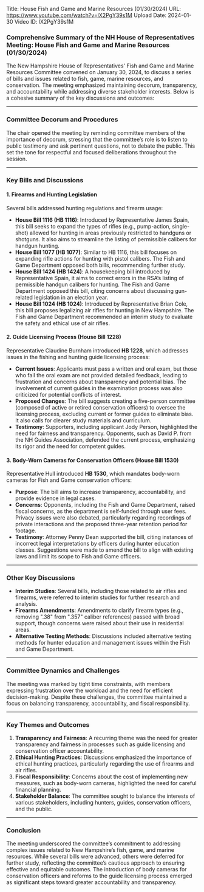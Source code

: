 Title: House Fish and Game and Marine Resources (01/30/2024)
URL: https://www.youtube.com/watch?v=lX2PgY39s1M
Upload Date: 2024-01-30
Video ID: lX2PgY39s1M

### Comprehensive Summary of the NH House of Representatives Meeting: House Fish and Game and Marine Resources (01/30/2024)

The New Hampshire House of Representatives' Fish and Game and Marine Resources Committee convened on January 30, 2024, to discuss a series of bills and issues related to fish, game, marine resources, and conservation. The meeting emphasized maintaining decorum, transparency, and accountability while addressing diverse stakeholder interests. Below is a cohesive summary of the key discussions and outcomes:

---

### **Committee Decorum and Procedures**
The chair opened the meeting by reminding committee members of the importance of decorum, stressing that the committee’s role is to listen to public testimony and ask pertinent questions, not to debate the public. This set the tone for respectful and focused deliberations throughout the session.

---

### **Key Bills and Discussions**

#### **1. Firearms and Hunting Legislation**
Several bills addressed hunting regulations and firearm usage:
- **House Bill 1116 (HB 1116)**: Introduced by Representative James Spain, this bill seeks to expand the types of rifles (e.g., pump-action, single-shot) allowed for hunting in areas previously restricted to handguns or shotguns. It also aims to streamline the listing of permissible calibers for handgun hunting.
- **House Bill 1077 (HB 1077)**: Similar to HB 1116, this bill focuses on expanding rifle actions for hunting with pistol calibers. The Fish and Game Department opposed both bills, recommending further study.
- **House Bill 1424 (HB 1424)**: A housekeeping bill introduced by Representative Spain, it aims to correct errors in the RSA’s listing of permissible handgun calibers for hunting. The Fish and Game Department opposed this bill, citing concerns about discussing gun-related legislation in an election year.
- **House Bill 1024 (HB 1024)**: Introduced by Representative Brian Cole, this bill proposes legalizing air rifles for hunting in New Hampshire. The Fish and Game Department recommended an interim study to evaluate the safety and ethical use of air rifles.

#### **2. Guide Licensing Process (House Bill 1228)**
Representative Claudine Burnham introduced **HB 1228**, which addresses issues in the fishing and hunting guide licensing process:
- **Current Issues**: Applicants must pass a written and oral exam, but those who fail the oral exam are not provided detailed feedback, leading to frustration and concerns about transparency and potential bias. The involvement of current guides in the examination process was also criticized for potential conflicts of interest.
- **Proposed Changes**: The bill suggests creating a five-person committee (composed of active or retired conservation officers) to oversee the licensing process, excluding current or former guides to eliminate bias. It also calls for clearer study materials and curriculum.
- **Testimony**: Supporters, including applicant Jody Person, highlighted the need for fairness and transparency. Opponents, such as David P. from the NH Guides Association, defended the current process, emphasizing its rigor and the need for competent guides.

#### **3. Body-Worn Cameras for Conservation Officers (House Bill 1530)**
Representative Hull introduced **HB 1530**, which mandates body-worn cameras for Fish and Game conservation officers:
- **Purpose**: The bill aims to increase transparency, accountability, and provide evidence in legal cases.
- **Concerns**: Opponents, including the Fish and Game Department, raised fiscal concerns, as the department is self-funded through user fees. Privacy issues were also debated, particularly regarding recordings of private interactions and the proposed three-year retention period for footage.
- **Testimony**: Attorney Penny Dean supported the bill, citing instances of incorrect legal interpretations by officers during hunter education classes. Suggestions were made to amend the bill to align with existing laws and limit its scope to Fish and Game officers.

---

### **Other Key Discussions**
- **Interim Studies**: Several bills, including those related to air rifles and firearms, were referred to interim studies for further research and analysis.
- **Firearms Amendments**: Amendments to clarify firearm types (e.g., removing ".38" from ".357" caliber references) passed with broad support, though concerns were raised about their use in residential areas.
- **Alternative Testing Methods**: Discussions included alternative testing methods for hunter education and management issues within the Fish and Game Department.

---

### **Committee Dynamics and Challenges**
The meeting was marked by tight time constraints, with members expressing frustration over the workload and the need for efficient decision-making. Despite these challenges, the committee maintained a focus on balancing transparency, accountability, and fiscal responsibility.

---

### **Key Themes and Outcomes**
1. **Transparency and Fairness**: A recurring theme was the need for greater transparency and fairness in processes such as guide licensing and conservation officer accountability.
2. **Ethical Hunting Practices**: Discussions emphasized the importance of ethical hunting practices, particularly regarding the use of firearms and air rifles.
3. **Fiscal Responsibility**: Concerns about the cost of implementing new measures, such as body-worn cameras, highlighted the need for careful financial planning.
4. **Stakeholder Balance**: The committee sought to balance the interests of various stakeholders, including hunters, guides, conservation officers, and the public.

---

### **Conclusion**
The meeting underscored the committee’s commitment to addressing complex issues related to New Hampshire’s fish, game, and marine resources. While several bills were advanced, others were deferred for further study, reflecting the committee’s cautious approach to ensuring effective and equitable outcomes. The introduction of body cameras for conservation officers and reforms to the guide licensing process emerged as significant steps toward greater accountability and transparency.